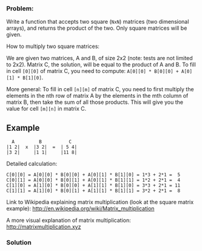 ### Problem:
<p>Write a function that accepts two square (<code>NxN</code>) matrices (two dimensional arrays), and returns the product of the two. Only square matrices will be given.</p>
<p>How to multiply two square matrices: </p>
<p>We are given two matrices, A and B, of size 2x2 (note: tests are not limited to 2x2). Matrix C, the solution, will be equal to the product of A and B. To fill in cell <code>[0][0]</code> of matrix C, you need to compute: <code>A[0][0] * B[0][0] + A[0][1] * B[1][0]</code>.</p>
<p>More general: To fill in cell <code>[n][m]</code> of matrix C, you need to first multiply the elements in the nth row of matrix A by the elements in the mth column of matrix B, then take the sum of all those products. This will give you the value for cell <code>[m][n]</code> in matrix C. </p>
<h2 id="example">Example</h2>
<pre><code class="language-js">  A         B          C
|<span class="hljs-number">1</span> <span class="hljs-number">2</span>|  x  |<span class="hljs-number">3</span> <span class="hljs-number">2</span>|  =  | <span class="hljs-number">5</span> <span class="hljs-number">4</span>|
|<span class="hljs-number">3</span> <span class="hljs-number">2</span>|     |<span class="hljs-number">1</span> <span class="hljs-number">1</span>|     |<span class="hljs-number">11</span> <span class="hljs-number">8</span>|</code></pre>
<p>Detailed calculation:</p>
<pre><code class="language-js">C[<span class="hljs-number">0</span>][<span class="hljs-number">0</span>] = A[<span class="hljs-number">0</span>][<span class="hljs-number">0</span>] * B[<span class="hljs-number">0</span>][<span class="hljs-number">0</span>] + A[<span class="hljs-number">0</span>][<span class="hljs-number">1</span>] * B[<span class="hljs-number">1</span>][<span class="hljs-number">0</span>] = <span class="hljs-number">1</span>*<span class="hljs-number">3</span> + <span class="hljs-number">2</span>*<span class="hljs-number">1</span> =  <span class="hljs-number">5</span>
C[<span class="hljs-number">0</span>][<span class="hljs-number">1</span>] = A[<span class="hljs-number">0</span>][<span class="hljs-number">0</span>] * B[<span class="hljs-number">0</span>][<span class="hljs-number">1</span>] + A[<span class="hljs-number">0</span>][<span class="hljs-number">1</span>] * B[<span class="hljs-number">1</span>][<span class="hljs-number">1</span>] = <span class="hljs-number">1</span>*<span class="hljs-number">2</span> + <span class="hljs-number">2</span>*<span class="hljs-number">1</span> =  <span class="hljs-number">4</span>
C[<span class="hljs-number">1</span>][<span class="hljs-number">0</span>] = A[<span class="hljs-number">1</span>][<span class="hljs-number">0</span>] * B[<span class="hljs-number">0</span>][<span class="hljs-number">0</span>] + A[<span class="hljs-number">1</span>][<span class="hljs-number">1</span>] * B[<span class="hljs-number">1</span>][<span class="hljs-number">0</span>] = <span class="hljs-number">3</span>*<span class="hljs-number">3</span> + <span class="hljs-number">2</span>*<span class="hljs-number">1</span> = <span class="hljs-number">11</span>
C[<span class="hljs-number">1</span>][<span class="hljs-number">1</span>] = A[<span class="hljs-number">1</span>][<span class="hljs-number">0</span>] * B[<span class="hljs-number">0</span>][<span class="hljs-number">1</span>] + A[<span class="hljs-number">1</span>][<span class="hljs-number">1</span>] * B[<span class="hljs-number">1</span>][<span class="hljs-number">1</span>] = <span class="hljs-number">3</span>*<span class="hljs-number">2</span> + <span class="hljs-number">2</span>*<span class="hljs-number">1</span> =  <span class="hljs-number">8</span></code></pre>
<p>Link to Wikipedia explaining matrix multiplication (look at the square matrix example): 
<a href="http://en.wikipedia.org/wiki/Matrix_multiplication" target="_blank">http://en.wikipedia.org/wiki/Matrix_multiplication</a></p>
<p>A more visual explanation of matrix multiplication: <a href="http://matrixmultiplication.xyz" target="_blank">http://matrixmultiplication.xyz</a></p>

### Solution